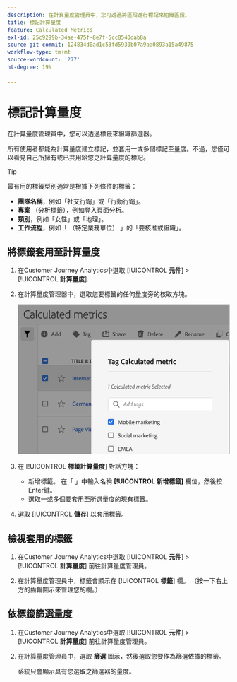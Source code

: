 ```yaml
---
description: 在計算量度管理員中，您可透過將區段進行標記來組織區段。
title: 標記計算量度
feature: Calculated Metrics
exl-id: 25c9299b-34ae-475f-8e7f-5cc8540dab8a
source-git-commit: 124834d0ad1c53fd5930b07a9aa0893a15a49875
workflow-type: tm+mt
source-wordcount: '277'
ht-degree: 19%

---
```


# 標記計算量度

在計算量度管理員中，您可以透過標籤來組織篩選器。

所有使用者都能為計算量度建立標記，並套用一或多個標記至量度。不過，您僅可以看見自己所擁有或已共用給您之計算量度的標記。

>[!TIP]
>
>最有用的標籤型別通常是根據下列條件的標籤：
>
>* **團隊名稱**，例如「社交行銷」或「行動行銷」。
>* **專案** （分析標籤），例如登入頁面分析。
>* **類別**，例如「女性」或「地理」。
>* **工作流程**，例如「 （特定業務單位） 」的「要核准或組織」。

## 將標籤套用至計算量度

1. 在Customer Journey Analytics中選取 [!UICONTROL **元件**] > [!UICONTROL **計算量度**].

1. 在計算量度管理器中，選取您要標籤的任何量度旁的核取方塊。

   ![](assets/cm_add_tags.png)

1. 在 [!UICONTROL **標籤計算量度**] 對話方塊：

   * 新增標籤。 在「 」中輸入名稱 **[!UICONTROL 新增標籤]** 欄位，然後按Enter鍵。
   * 選取一或多個要套用至所選量度的現有標籤。

1. 選取 [!UICONTROL **儲存**] 以套用標籤。

## 檢視套用的標籤

1. 在Customer Journey Analytics中選取 [!UICONTROL **元件**] > [!UICONTROL **計算量度**] 前往計算量度管理員。

1. 在計算量度管理員中，標籤會顯示在 [!UICONTROL **標籤**] 欄。 （按一下右上方的齒輪圖示來管理您的欄。）

## 依標籤篩選量度

1. 在Customer Journey Analytics中選取 [!UICONTROL **元件**] > [!UICONTROL **計算量度**] 前往計算量度管理員。

1. 在計算量度管理員中，選取 **篩選** 圖示，然後選取您要作為篩選依據的標籤。

   系統只會顯示具有您選取之篩選器的量度。

